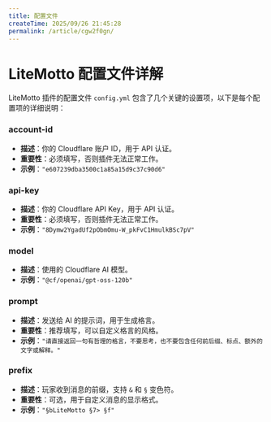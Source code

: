 ```yaml
---
title: 配置文件
createTime: 2025/09/26 21:45:28
permalink: /article/cgw2f0gn/
---
```

# LiteMotto 配置文件详解

LiteMotto 插件的配置文件 `config.yml` 包含了几个关键的设置项，以下是每个配置项的详细说明：

### account-id

- **描述**：你的 Cloudflare 账户 ID，用于 API 认证。
- **重要性**：必须填写，否则插件无法正常工作。
- **示例**：`"e607239dba3500c1a85a15d9c37c90d6"`

### api-key

- **描述**：你的 Cloudflare API Key，用于 API 认证。
- **重要性**：必须填写，否则插件无法正常工作。
- **示例**：`"8Dymw2YgadUf2pObmOmu-W_pkFvC1HmulkBSc7pV"`

### model

- **描述**：使用的 Cloudflare AI 模型。
- **示例**：`"@cf/openai/gpt-oss-120b"`

### prompt

- **描述**：发送给 AI 的提示词，用于生成格言。
- **重要性**：推荐填写，可以自定义格言的风格。
- **示例**：`"请直接返回一句有哲理的格言，不要思考，也不要包含任何前后缀、标点、额外的文字或解释。"`

### prefix

- **描述**：玩家收到消息的前缀，支持 `&` 和 `§` 变色符。
- **重要性**：可选，用于自定义消息的显示格式。
- **示例**：`"§bLiteMotto §7> §f"`

